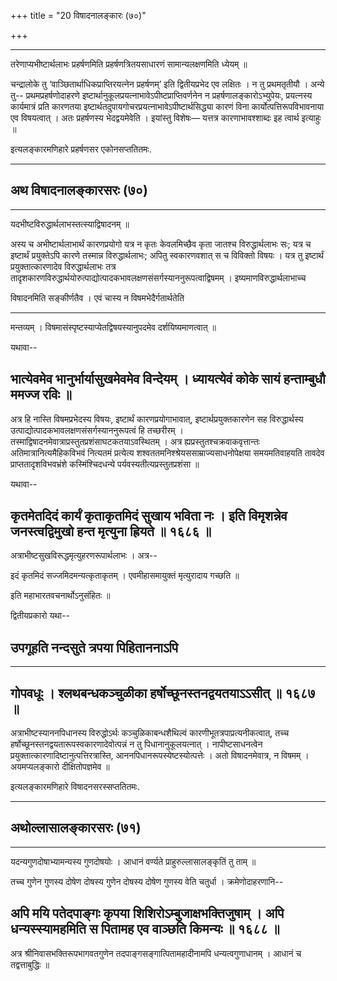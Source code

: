 +++
title = "20 विषादनालङ्कारः (७०)"

+++


------------------------------------------------------------------------

तरेणाप्यभीष्टार्थलाभः प्रहर्षणमिति प्रहर्षणत्रितयसाधारणं
सामान्यलक्षणमिति ध्येयम् ॥

चन्द्रालोके तु ‘वाञ्छितार्थाधिकप्राप्तिरयत्नेन प्रहर्षणम्’ इति
द्वितीयप्रभेद एव लक्षितः । न तु प्रथमतृतीयौ । अन्ये तु--
प्रथमप्रहर्षणोदाहरणे इष्टार्थानुकूलप्रयत्नाभावेऽपीष्टप्राप्तिवर्णनेन न
प्रहर्षणालङ्कारोऽभ्युपेयः, प्रयत्नस्य कार्यमात्रं प्रति कारणतया
इष्टार्थतदुपायगोचरप्रयत्नाभावेऽपीष्टार्थसिद्ध्या कारणं विना
कार्योत्पत्तिरूपविभावनाया एव विषयत्वात् । अतः प्रहर्षणस्य भेदद्वयमेवेति
। इयांस्तु विशेषः— यत्तत्र कारणाभावश्शाब्दः इह त्वार्थ इत्याहुः ॥

इत्यलङ्कारमणिहारे प्रहर्षणसर एकोनसप्ततितमः.

------------------------------------------------------------------------



## अथ विषादनालङ्कारसरः (७०)

------------------------------------------------------------------------



यदभीष्टविरुद्धार्थलाभस्तत्स्याद्विषादनम् ॥

अस्य च अभीष्टार्थलाभार्थं कारणप्रयोगो यत्र न कृतः केवलमिच्छैव कृता
जातश्च विरुद्धार्थलाभः सः; यत्र च इष्टार्थं प्रयुक्तेऽपि कारणे तस्मान्न
विरुद्धार्थलाभः; अपितु स्वकारणवशात् स च विविक्तो विषयः । यत्र तु
इष्टार्थं प्रयुक्तात्कारणादेव विरुद्धार्थलाभः तत्र
तादृशकारणविरुद्धार्थयोरुत्पाद्योत्पादकभावलक्षणसंसर्गस्याननुरूपत्वाद्विषमम्
। इष्यमाणविरुद्धार्थलाभाच्च

विषादनमिति सङ्कीर्णतैव । एवं चास्य न विषमभेदैर्गतार्थतेति

------------------------------------------------------------------------

मन्तव्यम् । विषमासंस्पृष्टस्याप्येतद्विषयस्यानुपदमेव दर्शयिष्यमाणत्वात्
॥

यथावा--



## भात्येवमेव भानुर्भार्यासुखमेवमेव विन्देयम् । ध्यायत्येवं कोके सायं हन्ताम्बुधौ ममज्ज रविः ॥

अत्र हि नास्ति विषमप्रभेदस्य विषयः, इष्टार्थं कारणप्रयोगाभावात्,
इष्टार्थप्रयुक्तकारणेन सह विरुद्धार्थस्य
उत्पाद्योत्पादकभावलक्षणसंसर्गस्याननुरूपत्वं हि तच्छरीरम् ।
तस्माद्विषादनमेवात्राप्रस्तुतप्रशंसाघटकतयाऽवस्थितम् । अत्र
ह्यप्रस्तुतश्चक्रवाकवृत्तान्तः अतिमात्रानित्यमैहिकविभवं नित्यतमं
प्रत्येत्य शश्वततमनिश्श्रेयससाम्राज्यसाधनोपेक्षया समयमतिवाहयति तावदेव
प्राप्ततादृशविभवभ्रंशे कस्मिंश्चिदधन्ये पर्यवस्यतीत्यप्रस्तुतप्रशंसा ॥

यथावा--



## कृतमेतदिदं कार्यं कृताकृतमिदं सुखाय भविता नः । इति विमृशन्नेव जनस्त्वद्विमुखो हन्त मृत्युना ह्रियते ॥ १६८६ ॥

अत्राभीष्टसुखविरूद्धमृत्युहरणरूपार्थलाभः । अत्र--

इदं कृतमिदं सज्जमिदमन्यत्कृताकृतम् ।
एवमीहासमायुक्तं मृत्युरादाय गच्छति ॥

इति महाभारतवचनार्थोऽनुसंहितः ॥

द्वितीयप्रकारो यथा--



## उपगूहति नन्दसुते त्रपया पिहिताननाऽपि

------------------------------------------------------------------------

## गोपवधूः । श्लथबन्धकञ्चुळीका हर्षोच्छूनस्तनद्वयतयाऽऽसीत् ॥ १६८७ ॥

अत्राभीष्टस्याननपिधानस्य विरुद्धोऽर्थः कञ्चुळिकाबन्धशैथिल्वं
कारणीभूतत्रपाप्रत्यनीकत्वात्, तच्च
हर्षोच्छूनस्तनद्वयतारूपस्वकारणादेवोत्पन्नं न तु पिधानानुकूलयत्नात् ।
नापीष्टसाधनत्वेन प्रयुक्तात्कारणादिष्टानुत्पत्तिरत्रास्ति,
आननपिधानरूपस्येष्टस्योत्पत्तेः । अतो विषादनमेवात्र, न विषमम् ।
अयमप्यलङ्कारो दीक्षितोपज्ञमेव ॥

इत्यलङ्कारमणिहारे विषादनसरस्सप्ततितमः.

------------------------------------------------------------------------



## अथोल्लासालङ्कारसरः (७१)

------------------------------------------------------------------------



यदन्यगुणदोषाभ्यामन्यस्य गुणदोषयोः ।
आधानं वर्ण्यते प्राहुरुल्लासालङ्कृतिं तु ताम् ॥

तच्च गुणेन गुणस्य दोषेण दोषस्य गुणेन दोषस्य दोषेण गुणस्य वेति चतुर्धा ।
क्रमेणोदाहरणानि--



## अपि मयि पतेदपाङ्गः कृपया शिशिरोऽम्बुजाक्षभक्तिजुषाम् । अपि धन्यस्स्यामहमिति स पितामह एव वाञ्छति किमन्यः ॥ १६८८ ॥

अत्र श्रीनिवासभक्तिरूपभागवतगुणेन तदपाङ्गसङ्गात्पितामहादीनामपि
धन्यत्वगुणाधानम् । आधानं च तद्वत्ताबुद्धिः ॥
